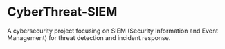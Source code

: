 # CyberThreat-SIEM
A cybersecurity project focusing on SIEM (Security Information and Event Management) for threat detection and incident response.
